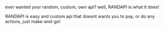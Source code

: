 ever wanted your random, custom, own api? well, RANDAPI is what it does!

RANDAPI is easy and custom api that doesnt wants you to pay, or do any actions, just make-and-go!